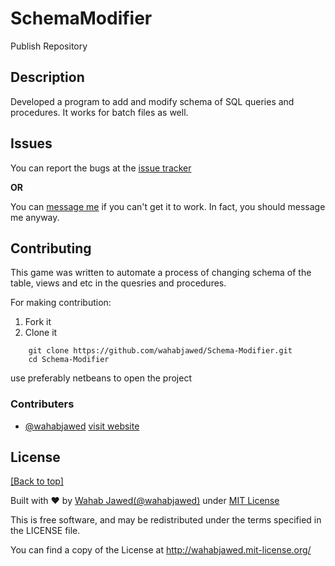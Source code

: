 # SchemaModifier
Publish Repository

## Description
Developed a program to add and modify schema of SQL queries and procedures. It works for batch files as well.

## Issues

You can report the bugs at the [issue tracker](https://github.com/wahabjawed/Schema-Modifier/issues)

**OR**

You can [message me](https://www.facebook.com/wahab.jawed) if you can't get it to work. In fact, you should message me anyway.

## Contributing

This game was written to automate a process of changing schema of the table, views and etc in the quesries and procedures.

For making contribution:

1. Fork it
2. Clone it

```
    git clone https://github.com/wahabjawed/Schema-Modifier.git
    cd Schema-Modifier
```

use preferably netbeans to open the project

### Contributers

- [@wahabjawed](https://github.com/wahabjawed/)   [visit website](http://wahabjawed.avialdo.com)

## License

[[Back to top]](https://github.com/wahabjawed/Space-Shooter-Game#index)

Built with ♥ by [Wahab Jawed](http://wahabjawed.avialdo.com)[(@wahabjawed)](https://www.facebook.com/wahab.jawed) under [MIT License](http://wahabjawed.mit-license.org)

This is free software, and may be redistributed under the terms specified in the LICENSE file.

You can find a copy of the License at http://wahabjawed.mit-license.org/

